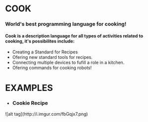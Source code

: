 # COOK
<h3>World's best programming language for cooking!</h3>

<h4>Cook is a description language for all types of activities related to cooking, it's possibilites include:</h4>

<ul>
    <li>Creating a Standard for Recipes</li>
    <li>Ofering new standard tools for recipes.</li>
    <li>Connecting multiple devices to fufill a role in a kitchen.</li>
    <li>Ofering commands for cooking robots!</li>
</ul>

# EXAMPLES
<ul>
    <h3><li>Cookie Recipe</li></h3>
</ul>
![alt tag](http://i.imgur.com/fbGqjx7.png)